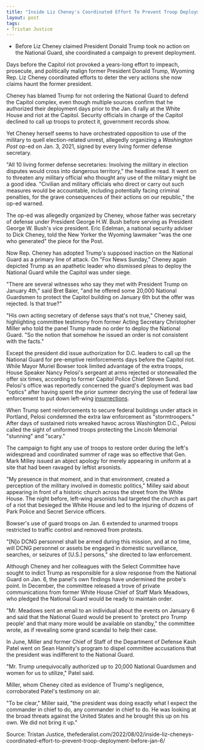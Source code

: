 ```yaml
---
title: "Inside Liz Cheney's Coordinated Effort To Prevent Troop Deployment Before Jan. 6"
layout: post
tags:
- Tristan Justice
---
```


- Before Liz Cheney claimed President Donald Trump took no action on the National Guard, she coordinated a campaign to prevent deployment.

Days before the Capitol riot provoked a years-long effort to impeach, prosecute, and politically malign former President Donald Trump, Wyoming Rep. Liz Cheney coordinated efforts to deter the very actions she now claims haunt the former president.

Cheney has blamed Trump for not ordering the National Guard to defend the Capitol complex, even though multiple sources confirm that he authorized their deployment days prior to the Jan. 6 rally at the White House and riot at the Capitol. Security officials in charge of the Capitol declined to call up troops to protect it, government records show.

Yet Cheney herself seems to have orchestrated opposition to use of the military to quell election-related unrest, allegedly organizing a *Washington Post* op-ed on Jan. 3, 2021, signed by every living former defense secretary.

"All 10 living former defense secretaries: Involving the military in election disputes would cross into dangerous territory," the headline read. It went on to threaten any military official who thought any use of the military might be a good idea. "Civilian and military officials who direct or carry out such measures would be accountable, including potentially facing criminal penalties, for the grave consequences of their actions on our republic," the op-ed warned.

The op-ed was allegedly organized by Cheney, whose father was secretary of defense under President George H.W. Bush before serving as President George W. Bush's vice president. Eric Edelman, a national security adviser to Dick Cheney, told the New Yorker the Wyoming lawmaker "was the one who generated" the piece for the Post.

Now Rep. Cheney has adopted Trump's supposed inaction on the National Guard as a primary line of attack. On "Fox News Sunday," Cheney again depicted Trump as an apathetic leader who dismissed pleas to deploy the National Guard while the Capitol was under siege.

"There are several witnesses who say they met with President Trump on January 4th," said Bret Baier, "and he offered some 20,000 National Guardsmen to protect the Capitol building on January 6th but the offer was rejected. Is that true?"

"His own acting secretary of defense says that's not true," Cheney said, highlighting committee testimony from former Acting Secretary Christopher Miller who told the panel Trump made no order to deploy the National Guard. "So the notion that somehow he issued an order is not consistent with the facts."

Except the president did issue authorization for D.C. leaders to call up the National Guard for pre-emptive reinforcements days before the Capitol riot. While Mayor Muriel Bowser took limited advantage of the extra troops, House Speaker Nancy Pelosi's sergeant at arms rejected or stonewalled the offer six times, according to former Capitol Police Chief Steven Sund. Pelosi's office was reportedly concerned the guard's deployment was bad "optics" after having spent the prior summer decrying the use of federal law enforcement to put down left-wing [insurrections](/insurrection.html).

When Trump sent reinforcements to secure federal buildings under attack in Portland, Pelosi condemned the extra law enforcement as "stormtroopers." After days of sustained riots wreaked havoc across Washington D.C., Pelosi called the sight of uniformed troops protecting the Lincoln Memorial "stunning" and "scary."

The campaign to fight any use of troops to restore order during the left's widespread and coordinated summer of rage was so effective that Gen. Mark Milley issued an abject apology for merely appearing in uniform at a site that had been ravaged by leftist arsonists.

"My presence in that moment, and in that environment, created a perception of the military involved in domestic politics," Milley said about appearing in front of a historic church across the street from the White House. The night before, left-wing arsonists had targeted the church as part of a riot that besieged the White House and led to the injuring of dozens of Park Police and Secret Service officers.

Bowser's use of guard troops on Jan. 6 extended to unarmed troops restricted to traffic control and removed from protests.

"\[N\]o DCNG personnel shall be armed during this mission, and at no time, will DCNG personnel or assets be engaged in domestic surveillance, searches, or seizures of \[U.S.\] persons," she directed to law enforcement.

Although Cheney and her colleagues with the Select Committee have sought to indict Trump as responsible for a slow response from the National Guard on Jan. 6, the panel's own findings have undermined the probe's point. In December, the committee released a trove of private communications from former White House Chief of Staff Mark Meadows, who pledged the National Guard would be ready to maintain order.

"Mr. Meadows sent an email to an individual about the events on January 6 and said that the National Guard would be present to 'protect pro Trump people' and that many more would be available on standby," the committee wrote, as if revealing some grand scandal to help their case.

In June, Miller and former Chief of Staff of the Department of Defense Kash Patel went on Sean Hannity's program to dispel committee accusations that the president was indifferent to the National Guard.

"Mr. Trump unequivocally authorized up to 20,000 National Guardsmen and women for us to utilize," Patel said.

Miller, whom Cheney cited as evidence of Trump's negligence, corroborated Patel's testimony on air.

"To be clear," Miller said, "the president was doing exactly what I expect the commander in chief to do, any commander in chief to do. He was looking at the broad threats against the United States and he brought this up on his own. We did not bring it up."

Source: Tristan Justice, thefederalist.com/2022/08/02/inside-liz-cheneys-coordinated-effort-to-prevent-troop-deployment-before-jan-6/
